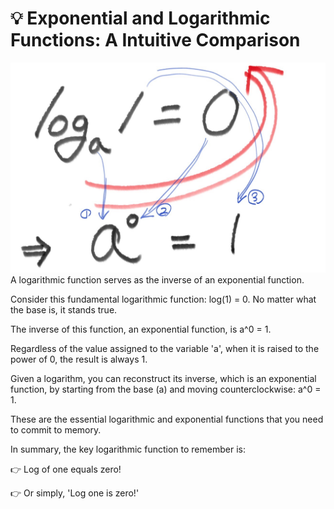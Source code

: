 # 💡 Exponential and Logarithmic Functions: A Intuitive Comparison
![img.jpg](img.jpg)
A logarithmic function serves as the inverse of an exponential function.

Consider this fundamental logarithmic function: log(1) = 0. No matter what the base is, it stands true.

The inverse of this function, an exponential function, is a^0 = 1.

Regardless of the value assigned to the variable 'a', when it is raised to the power of 0, the result is always 1.

Given a logarithm, you can reconstruct its inverse, which is an exponential function, by starting from the base (a) and moving counterclockwise: a^0 = 1.

These are the essential logarithmic and exponential functions that you need to commit to memory.

In summary, the key logarithmic function to remember is: 

👉 Log of one equals zero!

👉 Or simply, 'Log one is zero!'
